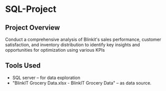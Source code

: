# SQL-Project
## Project Overview
Conduct a comprehensive analysis of Blinkit's sales performance, customer satisfaction, and inventory distribution to identify key insights and opportunities for optimization using various KPIs
## Tools Used
- SQL server  – for data exploration
- "BlinkIT Grocery Data.xlsx - BlinkIT Grocery Data" – as data source.
